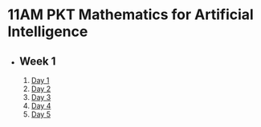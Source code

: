 # 11AM PKT Mathematics for Artificial Intelligence

- ## Week 1

   1. [Day 1](https://www.facebook.com/iCodeguru/videos/1304382264039058)
   2. [Day 2](https://www.facebook.com/iCodeguru/videos/1391825548468366)
   3. [Day 3](https://www.facebook.com/iCodeguru/videos/614152271405254)
   4. [Day 4](https://www.facebook.com/iCodeguru/videos/544298721959445)
   5. [Day 5](https://www.facebook.com/iCodeguru/videos/890796343004044)

<!-- - ## Week 

   1. [Day 1]()
   2. [Day 2]()
   3. [Day 3]()
   4. [Day 4]()
   5. [Day 5]() -->

<!-- - ## Week 

   1. [Day 1]()
   2. [Day 2]()
   3. [Day 3]()
   4. [Day 4]()
   5. [Day 5]() -->
